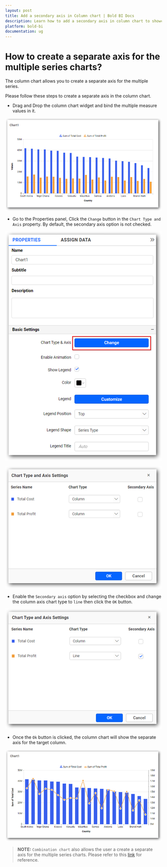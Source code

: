 ```yaml
---
layout: post
title: Add a secondary axis in Column chart | Bold BI Docs
description: Learn how to add a secondary axis in column chart to showcase multiple series in separate axes using Bold BI.
platform: bold-bi
documentation: ug
---
```


# How to create a separate axis for the multiple series charts?

The column chart allows you to create a separate axis for the multiple series. 

Please follow these steps to create a separate axis in the column chart.

  * Drag and Drop the column chart widget and bind the multiple measure values in it.

   ![Column Chart](/static/assets/embedded/faq/images/multiple-series-in-column-chart.png)
  
  * Go to the Properties panel, Click the `Change` button in the `Chart Type and Axis` property. By default, the secondary axis option is not checked.

   ![Properties Panel](/static/assets/embedded/faq/images/click-the-change-button.png)  

   ![Chart Type And Axis Dialog](/static/assets/embedded/faq/images/chart-type-and-axis-settings-dialog-default-view.png)

  * Enable the `Secondary axis` option by selecting the checkbox and change the column axis chart type to `line` then click the `OK` button.

   ![Enable Secondary Axis](/static/assets/embedded/faq/images/chart-type-and-axis-dialog.png)

  * Once the `Ok` button is clicked, the column chart will show the separate axis for the target column.

   ![Secondary axis in Column Chart](/static/assets/embedded/faq/images/secondary-axis-in-column-chart.png)

> **NOTE:** `Combination chart` also allows the user a create a separate axis for the multiple series charts. Please refer to this <a href="https://help.boldbi.com/embedded-bi/visualizing-data/visualization-widgets/combo-chart/">link</a> for reference.